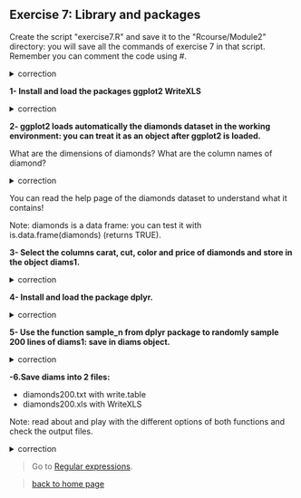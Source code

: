 ## Exercise 7: Library and packages

Create the script "exercise7.R" and save it to the "Rcourse/Module2" directory: you will save all the commands of exercise 7 in that script.
<br>Remember you can comment the code using #.


<details>
<summary>
correction
</summary>

```{r}
getwd()
setwd("Rcourse/Module2")
setwd("~/Rcourse/Module2")
```

</details>

**1- Install and load the packages ggplot2 WriteXLS**

<details>
<summary>
correction
</summary>

```{r}
install.packages(c("ggplot2", "WriteXLS"))
library(c("ggplot2", "WriteXLS"))
```

</details>

**2- ggplot2 loads automatically the diamonds dataset in the working environment: you can treat it as an object after ggplot2 is loaded.**

What are the dimensions of diamonds? What are the column names of diamond?

<details>
<summary>
correction
</summary>

```{r}
dim(diamonds)
colnames(diamonds)
```

</details>

You can read the help page of the diamonds dataset to understand what it contains!<br>

Note: diamonds is a data frame: you can test it with is.data.frame(diamonds) (returns TRUE).

**3- Select the columns carat, cut, color and price of diamonds and store in the object diams1.**

<details>
<summary>
correction
</summary>

```{r}
diams1 <- diamonds[,c("carat", "cut", "color", "price")]
```

</details>

**4- Install and load the package dplyr.**

<details>
<summary>
correction
</summary>

```{r}
install.packages("dplyr")
library("dplyr")
```

</details>

**5- Use the function sample_n from dplyr package to randomly sample 200 lines of diams1: save in diams object.**

<details>
<summary>
correction
</summary>

```{r}
diams <- sample_n(tbl=diams1, size=200)
```

</details>

**-6.Save diams into 2 files:**

* diamonds200.txt with write.table
* diamonds200.xls with WriteXLS 
  
Note: read about and play with the different options of both functions and check the output files.

<details>
<summary>
correction
</summary>

```{r}
# Write a text file with write.table
write.table(x=diams, 
	file="diamonds200.txt",
        row.names=FALSE,
        quote=FALSE,
        sep="\t")
# Write an Excel file with WriteXLS
WriteXLS(x=diams, 
	ExcelFileName="diamonds200.xls", 
	row.names=FALSE, 
	col.names=TRUE, 
	FreezeRow=1, 
	BoldHeaderRow=TRUE)

```

</details>


> Go to [Regular expressions](https://sbcrg.github.io/CRG_RIntroduction/regex).

> [back to home page](https://sbcrg.github.io/CRG_RIntroduction)
